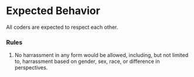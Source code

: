# Expected Behavior
All coders are expected to respect each other. 
### Rules
1. No harrassment in any form would be allowed, including, but not limited to, harrassment based on gender, sex, race, or difference in perspectives. 
